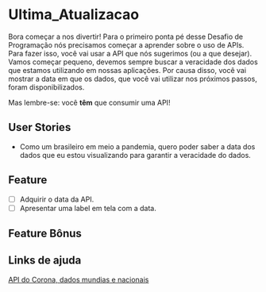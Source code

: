 # Ultima_Atualizacao
Bora começar a nos divertir!
Para o primeiro ponta pé desse Desafio de Programação nós precisamos começar a aprender sobre o uso de APIs. Para fazer isso, você vai usar a API que nós sugerimos (ou a que desejar). Vamos começar pequeno, devemos sempre buscar a veracidade dos dados que estamos utilizando em nossas aplicações. Por causa disso, você vai mostrar a data em que os dados, que você vai utilizar nos próximos passos, foram disponibilizados.

Mas lembre-se: você **têm** que consumir uma API!

## User Stories
* Como um brasileiro em meio a pandemia, quero poder saber a data dos dados que eu estou visualizando para garantir a veracidade do dados.

## Feature
-   [ ] Adquirir o data da API.
-   [ ] Apresentar uma label em tela com a data.

## Feature Bônus

## Links de ajuda
[API do Corona, dados mundias e nacionais](https://github.com/devarthurribeiro/covid19-brazil-api)
